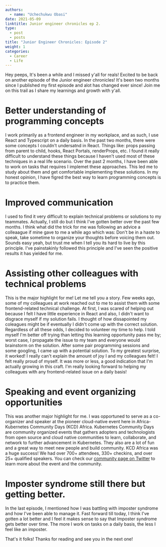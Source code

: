 ```yaml
---
authors:
  - name: "Uchechukwu Obasi"
date: 2021-05-09
linktitle: Junior engineer chronicles ep 2.
type:
  - post
  - posts
title: "Junior Engineer Chronicles: Episode 2"
weight: 1
categories:
  - Career
  - Life
---
```


Hey peeps, It's been a while and I missed y'all for reals! Excited to be back on another episode of the Junior engineer chronicles! It's been two months since I published my first episode and alot has changed ever since! Join me on this trail as I share my learnings and growth with y'all.

# Better understanding of programming concepts

I work primarily as a frontend engineer in my workplace, and as such, I use React and Typescript on a daily basis. In the past two months, there were some concepts I couldn't undersatnd in React. Things like: props passing from parent to child, hooks, React Portals, renderProps, etc. I found it really difficult to understand these things because I haven't used most of these techniques in a real life scenario. Over the past 2 months, I have been able to work on tasks that requires I implemet these approaches. This led me to study about them and get comfortable implementing these solutions. In my honest opinion, I have figred the best way to learn programming concepts is to practice them.

# Improved communication

I used to find it very difficult to explain technical problems or solutions to my teammates. Actually, I still do but I think I've gotten better over the past few months. I think what did the trick for me was following an advice a colleaague if mine gave to me a while ago which was: Don't be in a haste to speak, take sometime to organize your thoughts before voicing them out. Sounds easy yeah, but trust me when I tell you its hard to live by this principle. I've painstakinly followed this principle and I've seen the positive results it has yielded for me.

# Assisting other colleagues with technical problems

This is the major highlight for me! Let me tell you a story. Few weeks ago, some of my colleagues at work reached out to me to assist them with some frontend-related technical challenge. At first, I was scared of helping out because I felt I have little experience in React and also, I didn't want to disgrace myself if my solution fails. I thought of how dissapointed my coleagues might be if eventually I didn't come up with the correct solution. Regardless of all these odds, I decided to volunteer my time to help. I told myself I'm better off trying than letting this learning opportunity pass me by; worst case, I propagate the issue to my team and everyone would brainstorm on the solution. After some pair programming sessions and some googling, I came up with a potential solution. To my greatest surprise, it worked! I really can't explain the amount of joy I and my colleagues felt! I felt really proud of myself. It was more or less, a good indication that I'm actually growing in this craft. I'm really looking forward to helping my colleagues with any frontend-related issue on a daily basis!

# Speaking and event organizing opportunities

This was another major highlight for me. I was opportuned to serve as a co-organizer and speaker at the pioneer cloud-native event here in Africa- Kubernetes Community Days (KCD) Africa. Kubernetes Community Days are community organized events that gathers adopters and technologists from open source and cloud native communities to learn, collaborate, and network to further advancement in Kubernetes. They also are a lot of fun and a great way to meet new people and build community. KCD Africa was a huge success! We had over 700+ attendees, 330+ checkins, and over 25+ qualified speakers. You can check our [community page on Twitter](http://twitter.com/kcdafrica) to learn more about the event and the community.

# Imposter syndrome still there but getting better.

In the last episode, I mentioned how I was battling with imposter syndrome and how I've been able to manage it. Fast forward till today, I think I've gotten a lot better and I feel it makes sense to say that Imposter syndrome gets better over time. The more I work on tasks on a daily basis, the less I feel like an imposter.

That's it folks! Thanks for reading and see you in the next one!

